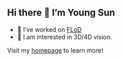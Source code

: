 ## Hi there 👋   I’m Young Sun 

- 🔧 I’ve worked on [FLoD](https://github.com/3DGS-FLoD/flod)
- 🔭 I am interested in 3D/4D vision.

Visit my [homepage](laphisboy.github.io) to learn more!

